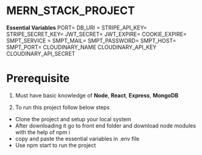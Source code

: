 # MERN_STACK_PROJECT
**Essential Variables**
PORT=
DB_URI =
STRIPE_API_KEY=
STRIPE_SECRET_KEY=
JWT_SECRET=
JWT_EXPIRE=
COOKIE_EXPIRE=
SMPT_SERVICE =
SMPT_MAIL=
SMPT_PASSWORD=
SMPT_HOST=
SMPT_PORT=
CLOUDINARY_NAME
CLOUDINARY_API_KEY
CLOUDINARY_API_SECRET


# Prerequisite

1.  Must have basic knowledge of **Node**, **React**, **Express**, **MongoDB**

2.  To run this project follow below steps
   <ul>
     <li>Clone the project and setup your local system </li>
     <li>After downloading it go to front end folder and download node modules with the help of npm i</li>
     <li>copy and paste the essential variables in .env file </li>
     <li>Use npm start to run the project </li>
   </ul>
